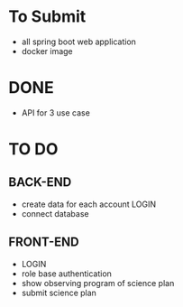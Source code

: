 # To Submit
- all spring boot web application
- docker image 

# DONE
- API for 3 use case

# TO DO
## BACK-END
- create data for each account LOGIN
- connect database
## FRONT-END
- LOGIN
- role base authentication
- show observing program of science plan
- submit science plan

